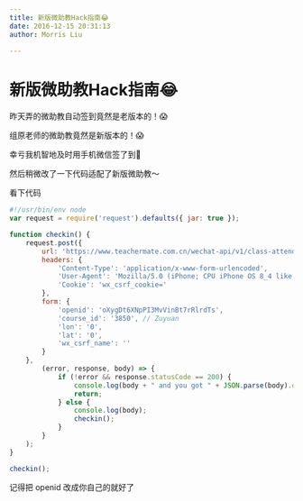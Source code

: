 ```yaml
---
title: 新版微助教Hack指南😂
date: 2016-12-15 20:31:13
author: Morris Liu

---
```


# 新版微助教Hack指南😂

昨天弄的微助教自动签到竟然是老版本的！😱

组原老师的微助教竟然是新版本的！😱

幸亏我机智地及时用手机微信签了到👏

然后稍微改了一下代码适配了新版微助教～

<!-- more -->

看下代码

``` javascript
#!/usr/bin/env node
var request = require('request').defaults({ jar: true });

function checkin() {
	request.post({
		url: 'https://www.teachermate.com.cn/wechat-api/v1/class-attendance/student-sign-in',
		headers: {
			'Content-Type': 'application/x-www-form-urlencoded',
			'User-Agent': 'Mozilla/5.0 (iPhone; CPU iPhone OS 8_4 like Mac OS X) AppleWebKit/600.1.4 (KHTML, like Gecko) Mobile/12H143 MicroMessenger/6.2.3 NetType/WIFI Language/zh_CN',
			'Cookie': 'wx_csrf_cookie='
		},
		form: {
			'openid': 'oXygDt6XNpPI3MvVinBt7rRlrdTs',
			'course_id': '3850', // Zuyuan
			'lon': '0',
			'lat': '0',
			'wx_csrf_name': ''
		}
	},
		(error, response, body) => {
			if (!error && response.statusCode == 200) {
				console.log(body + " and you got " + JSON.parse(body).data.sign_rank + " place");
				return;
			} else {
				console.log(body);
				checkin();
			}
		}
	);
}

checkin();

```

记得把 openid 改成你自己的就好了
